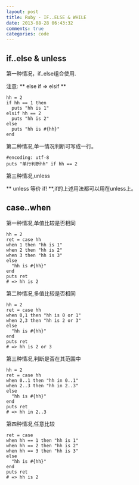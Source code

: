 ```yaml
---
layout: post
title: Ruby - IF..ELSE & WHILE
date: 2013-08-28 06:43:32
comments: true
categories: code
---
```

## if..else & unless

第一种情况，if..else组合使用.

注意: ** else if => elsif **

    hh = 2
    if hh == 1 then
      puts "hh is 1"
    elsif hh == 2
      puts "hh is 2"
    else
      puts "hh is #{hh}"
    end 
第二种情况,单一情况判断可写成一行。

    #encoding: utf-8
    puts "单行判断hh" if hh == 2
第三种情况,unless

** unless 等价 if! **,if的上述用法都可以用在unless上。

## case..when

第一种情况,单值比较是否相同

    hh = 2
    ret = case hh
    when 1 then "hh is 1"
    when 2 then "hh is 2"
    when 3 then "hh is 3"
    else
      "hh is #{hh}"
    end
    puts ret
    # => hh is 2

第二种情况,多值比较是否相同

    hh = 2
    ret = case hh
    when 0,1 then "hh is 0 or 1"
    when 2,3 then "hh is 2 or 3"
    else
      "hh is #{hh}"
    end
    puts ret
    # => hh is 2 or 3

第三种情况,判断是否在其范围中

    hh = 2
    ret = case hh
    when 0..1 then "hh in 0..1"
    when 2..3 then "hh in 2..3"
    else
      "hh is #{hh}"
    end
    puts ret
    # => hh in 2..3

第四种情况,任意比较

    ret = case
    when hh == 1 then "hh is 1"
    when hh == 2 then "hh is 2"
    when hh == 3 then "hh is 3"
    else
      "hh is #{hh}"
    end
    puts ret
    # => hh is 2
